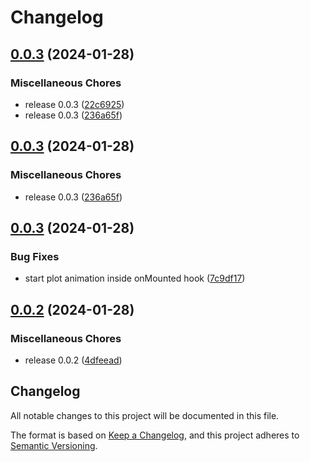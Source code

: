 # Changelog

## [0.0.3](https://github.com/ksassnowski/vueclid/compare/v0.0.3...v0.0.3) (2024-01-28)


### Miscellaneous Chores

* release 0.0.3 ([22c6925](https://github.com/ksassnowski/vueclid/commit/22c692546f91b21484c3e3349436fb0904ac0b4b))
* release 0.0.3 ([236a65f](https://github.com/ksassnowski/vueclid/commit/236a65f0c033d38ecbdab46525cb55cc0acf4a77))

## [0.0.3](https://github.com/ksassnowski/vueclid/compare/v0.0.3...v0.0.3) (2024-01-28)


### Miscellaneous Chores

* release 0.0.3 ([236a65f](https://github.com/ksassnowski/vueclid/commit/236a65f0c033d38ecbdab46525cb55cc0acf4a77))

## [0.0.3](https://github.com/ksassnowski/vueclid/compare/v0.0.2...v0.0.3) (2024-01-28)


### Bug Fixes

* start plot animation inside onMounted hook ([7c9df17](https://github.com/ksassnowski/vueclid/commit/7c9df177f502ced86dbf3faa499eddabe02cd34e))

## [0.0.2](https://github.com/ksassnowski/vueclid/compare/0.0.1...v0.0.2) (2024-01-28)


### Miscellaneous Chores

* release 0.0.2 ([4dfeead](https://github.com/ksassnowski/vueclid/commit/4dfeead1bca0e70083e6a137bb1d758bc3a7709c))

## Changelog

All notable changes to this project will be documented in this file.

The format is based on [Keep a Changelog](https://keepachangelog.com/en/1.0.0/),
and this project adheres to [Semantic Versioning](https://semver.org/spec/v2.0.0.html).
